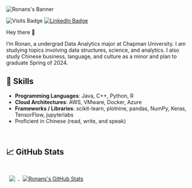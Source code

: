 ![Ronans's Banner](./assets/banner.png)

![Visits Badge](https://badges.pufler.dev/visits/kearns-cu/kearns-cu)
[![LinkedIn Badge](https://img.shields.io/badge/LinkedIn-Profile-informational?style=flat&logo=linkedin&logoColor=white&color=0D76A8)](https://www.linkedin.com/in/ronank)

Hey there 👋

I’m Ronan, a undergrad Data Analytics major at Chapman University. I am studying topics involving data structures, science, and analytics. I also study Chinese business, language, and culture as a minor and plan to graduate Spring of 2024.

## 💼 Skills
-	**Programming Languages**: Java, C++, Python, R
-	**Cloud Architectures**: AWS, VMware, Docker, Azure
-	**Frameworks / Libraries**: scikit-learn, plotnine, pandas, NumPy, Keras, TensorFlow, jupyterlabs
-	Proficient in Chinese (read, write, and speak)

<br>

## &#x1f4c8; GitHub Stats

<br>

<a href="https://github.com/kearns-cu">
  <img align="center" style="margin:0.5rem" src="https://github-readme-stats.vercel.app/api/top-langs/?username=kearns-cu&hide=html&theme=moltack" />
</a>

<a href="https://github.com/kearns-cu">
  <img align="center" style="margin:0.5rem" src="https://github-readme-stats.vercel.app/api?username=kearns-cu&show_icons=true&line_height=27&count_private=true&theme=moltack" alt="Ronans's GitHub Stats" />
</a>

<br>
<br>
